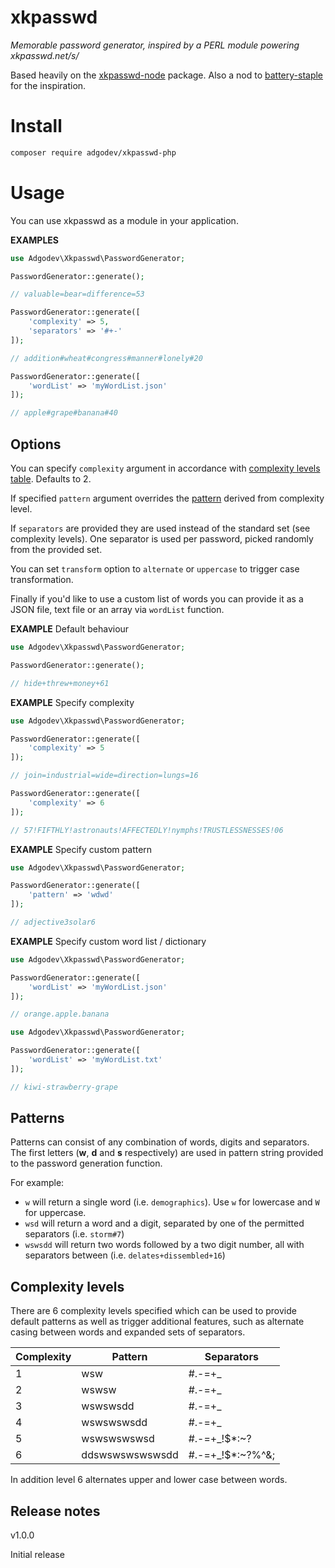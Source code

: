 # xkpasswd

*Memorable password generator, inspired by a PERL module powering xkpasswd.net/s/*

Based heavily on the [xkpasswd-node](https://github.com/vot/xkpasswd-node) package. Also a nod to [battery-staple](https://github.com/geekish/battery-staple) for the inspiration.

# Install

```bash
composer require adgodev/xkpasswd-php
```

# Usage

You can use xkpasswd as a module in your application.

**EXAMPLES**

```php
use Adgodev\Xkpasswd\PasswordGenerator;

PasswordGenerator::generate();

// valuable=bear=difference=53

PasswordGenerator::generate([
    'complexity' => 5,
    'separators' => '#+-'
]);

// addition#wheat#congress#manner#lonely#20

PasswordGenerator::generate([
    'wordList' => 'myWordList.json'
]);

// apple#grape#banana#40
```

## Options

You can specify `complexity` argument in accordance with [complexity levels table](#complexity-levels). Defaults to 2.

If specified `pattern` argument overrides the [pattern](#patterns) derived from complexity level.

If `separators` are provided they are used instead of the standard set (see complexity levels).
One separator is used per password, picked randomly from the provided set.

You can set `transform` option to `alternate` or `uppercase` to trigger case transformation.

Finally if you'd like to use a custom list of words you can provide it
as a JSON file, text file or an array via `wordList` function.

**EXAMPLE** Default behaviour

```php
use Adgodev\Xkpasswd\PasswordGenerator;

PasswordGenerator::generate();

// hide+threw+money+61
```

**EXAMPLE** Specify complexity

```php
use Adgodev\Xkpasswd\PasswordGenerator;

PasswordGenerator::generate([
    'complexity' => 5
]);

// join=industrial=wide=direction=lungs=16

PasswordGenerator::generate([
    'complexity' => 6
]);

// 57!FIFTHLY!astronauts!AFFECTEDLY!nymphs!TRUSTLESSNESSES!06
```

**EXAMPLE** Specify custom pattern

```php
use Adgodev\Xkpasswd\PasswordGenerator;

PasswordGenerator::generate([
    'pattern' => 'wdwd'
]);

// adjective3solar6
```

**EXAMPLE** Specify custom word list / dictionary

```php
use Adgodev\Xkpasswd\PasswordGenerator;

PasswordGenerator::generate([
    'wordList' => 'myWordList.json'
]);

// orange.apple.banana
```

```php
use Adgodev\Xkpasswd\PasswordGenerator;

PasswordGenerator::generate([
    'wordList' => 'myWordList.txt'
]);

// kiwi-strawberry-grape
```

## Patterns

Patterns can consist of any combination of words, digits and separators.
The first letters (**w**, **d** and **s** respectively) are used in pattern string provided to the password generation function.

For example:

* `w` will return a single word (i.e. `demographics`). Use `w` for lowercase and `W` for uppercase.
* `wsd` will return a word and a digit, separated by one of the permitted separators (i.e. `storm#7`)
* `wswsdd` will return two words followed by a two digit number, all with separators between (i.e. `delates+dissembled+16`)



## Complexity levels

There are 6 complexity levels specified which can be used to provide
default patterns as well as trigger additional features, such as alternate casing
between words and expanded sets of separators.


| Complexity | Pattern         | Separators       |
|------------|-----------------|------------------|
| 1          | wsw             | #.-=+_           |
| 2          | wswsw           | #.-=+_           |
| 3          | wswswsdd        | #.-=+_           |
| 4          | wswswswsdd      | #.-=+_           |
| 5          | wswswswswsd     | #.-=+_!$*:~?     |
| 6          | ddswswswswswsdd | #.-=+_!$*:~?%^&; |

In addition level 6 alternates upper and lower case between words.

## Release notes

v1.0.0

Initial release
